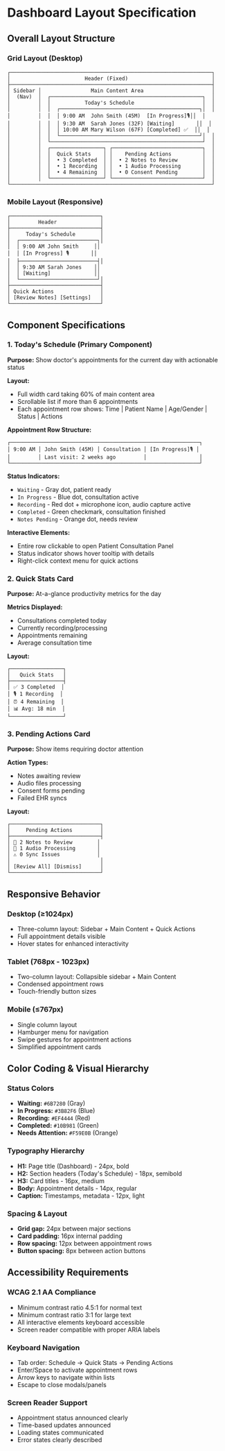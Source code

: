 # Dashboard Layout Specification

## Overall Layout Structure

### Grid Layout (Desktop)
```
┌─────────────────────────────────────────────────────────────────┐
│                        Header (Fixed)                           │
├─────────────────────────────────────────────────────────────────┤
│ Sidebar │                Main Content Area                      │
│  (Nav)  │  ┌─────────────────────────────────────────────────┐  │
│         │  │           Today's Schedule                      │  │
│         │  │  ┌─────────────────────────────────────────────┐│  │
│         │  │  │ 9:00 AM  John Smith (45M)  [In Progress]🎙️││  │
│         │  │  │ 9:30 AM  Sarah Jones (32F) [Waiting]       ││  │
│         │  │  │ 10:00 AM Mary Wilson (67F) [Completed] ✅  ││  │
│         │  │  └─────────────────────────────────────────────┘│  │
│         │  └─────────────────────────────────────────────────┘  │
│         │  ┌─────────────────┐ ┌─────────────────────────────┐  │
│         │  │  Quick Stats    │ │    Pending Actions          │  │
│         │  │  • 3 Completed  │ │  • 2 Notes to Review        │  │
│         │  │  • 1 Recording  │ │  • 1 Audio Processing       │  │
│         │  │  • 4 Remaining  │ │  • 0 Consent Pending        │  │
│         │  └─────────────────┘ └─────────────────────────────┘  │
└─────────────────────────────────────────────────────────────────┘
```

### Mobile Layout (Responsive)
```
┌─────────────────────────────┐
│         Header              │
├─────────────────────────────┤
│     Today's Schedule        │
│  ┌─────────────────────────┐│
│  │ 9:00 AM John Smith     ││
│  │ [In Progress] 🎙️       ││
│  ├─────────────────────────┤│
│  │ 9:30 AM Sarah Jones    ││
│  │ [Waiting]              ││
│  └─────────────────────────┘│
├─────────────────────────────┤
│ Quick Actions               │
│ [Review Notes] [Settings]   │
└─────────────────────────────┘
```

## Component Specifications

### 1. Today's Schedule (Primary Component)

**Purpose:** Show doctor's appointments for the current day with actionable status

**Layout:**
- Full width card taking 60% of main content area
- Scrollable list if more than 6 appointments
- Each appointment row shows: Time | Patient Name | Age/Gender | Status | Actions

**Appointment Row Structure:**
```
┌─────────────────────────────────────────────────────────────┐
│ 9:00 AM │ John Smith (45M) │ Consultation │ [In Progress]🎙️ │
│         │ Last visit: 2 weeks ago         │                 │
└─────────────────────────────────────────────────────────────┘
```

**Status Indicators:**
- `Waiting` - Gray dot, patient ready
- `In Progress` - Blue dot, consultation active
- `Recording` - Red dot + microphone icon, audio capture active
- `Completed` - Green checkmark, consultation finished
- `Notes Pending` - Orange dot, needs review

**Interactive Elements:**
- Entire row clickable to open Patient Consultation Panel
- Status indicator shows hover tooltip with details
- Right-click context menu for quick actions

### 2. Quick Stats Card

**Purpose:** At-a-glance productivity metrics for the day

**Metrics Displayed:**
- Consultations completed today
- Currently recording/processing
- Appointments remaining
- Average consultation time

**Layout:**
```
┌─────────────────┐
│   Quick Stats   │
├─────────────────┤
│ ✅ 3 Completed  │
│ 🎙️ 1 Recording  │
│ ⏰ 4 Remaining  │
│ 📊 Avg: 18 min  │
└─────────────────┘
```

### 3. Pending Actions Card

**Purpose:** Show items requiring doctor attention

**Action Types:**
- Notes awaiting review
- Audio files processing
- Consent forms pending
- Failed EHR syncs

**Layout:**
```
┌─────────────────────────────┐
│     Pending Actions         │
├─────────────────────────────┤
│ 📝 2 Notes to Review        │
│ 🔄 1 Audio Processing       │
│ ⚠️ 0 Sync Issues            │
│                             │
│ [Review All] [Dismiss]      │
└─────────────────────────────┘
```

## Responsive Behavior

### Desktop (≥1024px)
- Three-column layout: Sidebar + Main Content + Quick Actions
- Full appointment details visible
- Hover states for enhanced interactivity

### Tablet (768px - 1023px)
- Two-column layout: Collapsible sidebar + Main Content
- Condensed appointment rows
- Touch-friendly button sizes

### Mobile (≤767px)
- Single column layout
- Hamburger menu for navigation
- Swipe gestures for appointment actions
- Simplified appointment cards

## Color Coding & Visual Hierarchy

### Status Colors
- **Waiting:** `#6B7280` (Gray)
- **In Progress:** `#3B82F6` (Blue)
- **Recording:** `#EF4444` (Red)
- **Completed:** `#10B981` (Green)
- **Needs Attention:** `#F59E0B` (Orange)

### Typography Hierarchy
- **H1:** Page title (Dashboard) - 24px, bold
- **H2:** Section headers (Today's Schedule) - 18px, semibold
- **H3:** Card titles - 16px, medium
- **Body:** Appointment details - 14px, regular
- **Caption:** Timestamps, metadata - 12px, light

### Spacing & Layout
- **Grid gap:** 24px between major sections
- **Card padding:** 16px internal padding
- **Row spacing:** 12px between appointment rows
- **Button spacing:** 8px between action buttons

## Accessibility Requirements

### WCAG 2.1 AA Compliance
- Minimum contrast ratio 4.5:1 for normal text
- Minimum contrast ratio 3:1 for large text
- All interactive elements keyboard accessible
- Screen reader compatible with proper ARIA labels

### Keyboard Navigation
- Tab order: Schedule → Quick Stats → Pending Actions
- Enter/Space to activate appointment rows
- Arrow keys to navigate within lists
- Escape to close modals/panels

### Screen Reader Support
- Appointment status announced clearly
- Time-based updates announced
- Loading states communicated
- Error states clearly described